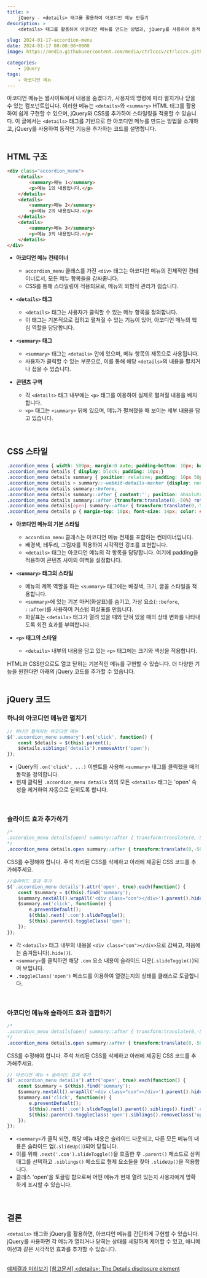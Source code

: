 ```yaml
---
title: >  
    jQuery - <details> 태그를 활용하여 아코디언 메뉴 만들기
description: >  
    <details> 태그를 활용하여 아코디언 메뉴를 만드는 방법과, jQuery를 사용하여 동적인 기능 및 슬라이드 효과를 추가하는 코드를 설명합니다. CSS를 통한 스타일링도 포함되어 있습니다.

slug: 2024-01-17-accordion-menu
date: 2024-01-17 00:00:00+0000
image: https://media.githubusercontent.com/media/ctrlcccv/ctrlcccv.github.io/master/assets/img/post/2024-01-17-accordion-menu.webp

categories:
    - jQuery
tags:
    - 아코디언 메뉴
---
```

아코디언 메뉴는 웹사이트에서 내용을 숨겼다가, 사용자의 명령에 따라 펼치거나 닫을 수 있는 컴포넌트입니다. 이러한 메뉴는 `<details>`와 `<summary>` HTML 태그를 활용하여 쉽게 구현할 수 있으며, jQuery와 CSS를 추가하여 스타일링을 적용할 수 있습니다. 이 글에서는 `<details>` 태그를 기반으로 한 아코디언 메뉴를 만드는 방법을 소개하고, jQuery를 사용하여 동적인 기능을 추가하는 코드를 설명합니다.  
<br>

## HTML 구조
```html
<div class="accordion_menu">
    <details>
        <summary>메뉴 1</summary>
        <p>메뉴 1의 내용입니다.</p>
    </details>
    <details>
        <summary>메뉴 2</summary>
        <p>메뉴 2의 내용입니다.</p>
    </details>
    <details>
        <summary>메뉴 3</summary>
        <p>메뉴 3의 내용입니다.</p>
    </details>
</div>
```
* **아코디언 메뉴 컨테이너**
  - `accordion_menu` 클래스를 가진 `<div>` 태그는 아코디언 메뉴의 전체적인 컨테이너로서, 모든 메뉴 항목들을 감싸줍니다. 
  - CSS를 통해 스타일링이 적용되므로, 메뉴의 외형적 관리가 쉽습니다.

* **`<details>` 태그**
  - `<details>` 태그는 사용자가 클릭할 수 있는 메뉴 항목을 정의합니다. 
  - 이 태그는 기본적으로 접히고 펼쳐질 수 있는 기능이 있어, 아코디언 메뉴의 핵심 역할을 담당합니다.

* **`<summary>` 태그**
  - `<summary>` 태그는 `<details>` 안에 있으며, 메뉴 항목의 제목으로 사용됩니다.
  - 사용자가 클릭할 수 있는 부분으로, 이를 통해 해당 `<details>`의 내용을 펼치거나 접을 수 있습니다.

* **콘텐츠 구역**
  - 각 `<details>` 태그 내부에는 `<p>` 태그를 이용하여 실제로 펼쳐질 내용을 배치합니다.
  - `<p>` 태그는 `<summary>` 뒤에 있으며, 메뉴가 펼쳐졌을 때 보이는 세부 내용을 담고 있습니다.  
<br>

## CSS 스타일
```css
.accordion_menu { width: 500px; margin:0 auto; padding-bottom: 10px; background-color: #fff; border: 1px solid #f8f8f8; border-radius:6px; box-shadow: 0 1px 2px rgba(0, 0, 0, 0.1); } 
.accordion_menu details { display: block; padding: 10px;} 
.accordion_menu details summary { position: relative; padding: 10px 50px 10px 20px; background-color: #f5f5f5; border-radius: 6px; font-size: 16px; font-weight: 500; color: #333; cursor: pointer; list-style-type: none; } 
.accordion_menu details > summary::-webkit-details-marker {display: none;}
.accordion_menu details summary::before,
.accordion_menu details summary::after { content:''; position: absolute; top: 50%; right: 20px; width: 10px; height: 2px; background: #333; transform: translate(0,-50%); transition: all 0.3s; } 
.accordion_menu details summary::after {transform:translate(0,-50%) rotate(90deg);}
.accordion_menu details[open] summary::after { transform:translate(0,-50%) rotate(0); }
.accordion_menu details p { margin-top: 10px; font-size: 14px; color: #333; } 
```
* **아코디언 메뉴의 기본 스타일**
  - `accordion_menu` 클래스는 아코디언 메뉴 전체를 포함하는 컨테이너입니다.
  - 배경색, 테두리, 그림자를 적용하여 시각적인 강조를 표현합니다.
  - `<details>` 태그는 아코디언 메뉴의 각 항목을 담당합니다. 여기에 padding을 적용하여 콘텐츠 사이의 여백을 설정합니다.
  
* **`<summary>` 태그의 스타일**
  - 메뉴의 제목 역할을 하는 `<summary>` 태그에는 배경색, 크기, 글꼴 스타일을 적용합니다.
  - `<summary>`에 있는 기본 마커(화살표)를 숨기고, 가상 요소(`::before`, `::after`)를 사용하여 커스텀 화살표를 만듭니다.
  - 화살표는 `<details>` 태그가 열려 있을 때와 닫혀 있을 때의 상태 변화를 나타내도록 회전 효과를 부여합니다.

* **`<p>` 태그의 스타일**
  - `<details>` 내부의 내용을 담고 있는 `<p>` 태그에는 크기와 색상을 적용합니다.  

HTML과 CSS만으로도 열고 닫히는 기본적인 메뉴를 구현할 수 있습니다. 더 다양한 기능을 원한다면 아래의 jQuery 코드를 추가할 수 있습니다.  
<br>

## jQuery 코드
### 하나의 아코디언 메뉴만 펼치기
```js
// 하나만 펼쳐지는 아코디언 메뉴
$('.accordion_menu summary').on('click', function() {
    const $details = $(this).parent();
    $details.siblings('details').removeAttr('open');
});
```
<script async src="https://pagead2.googlesyndication.com/pagead/js/adsbygoogle.js?client=ca-pub-8535540836842352" crossorigin="anonymous"></script>
<ins class="adsbygoogle"
     style="display:block; text-align:center;"
     data-ad-layout="in-article"
     data-ad-format="fluid"
     data-ad-client="ca-pub-8535540836842352"
     data-ad-slot="2974559225"></ins>
<script>
     (adsbygoogle = window.adsbygoogle || []).push({});
</script>

- jQuery의 `.on('click', ...)` 이벤트를 사용해 `<summary>` 태그를 클릭했을 때의 동작을 정의합니다.
- 현재 클릭된 `.accordion_menu details` 외의 모든 `<details>` 태그는 'open' 속성을 제거하여 자동으로 닫히도록 합니다.  
<br>

### 슬라이드 효과 추가하기
```css
/* 
.accordion_menu details[open] summary::after { transform:translate(0,-50%) rotate(0); } 
*/
.accordion_menu details.open summary::after { transform:translate(0,-50%) rotate(0); } 
```
CSS를 수정해야 합니다. 주석 처리된 CSS를 삭제하고 아래에 제공된 CSS 코드를 추가해주세요.

```js
//슬라이드 효과 추가
$('.accordion_menu details').attr('open', true).each(function() {
    const $summary = $(this).find('summary');
    $summary.nextAll().wrapAll('<div class="con"></div>').parent().hide();
    $summary.on('click', function(e) {
        e.preventDefault();
        $(this).next('.con').slideToggle();
        $(this).parent().toggleClass('open');
    });
});
```
- 각 `<details>` 태그 내부의 내용을 `<div class="con"></div>`으로 감싸고, 처음에는 숨겨둡니다(`.hide()`).
- `<summary>`를 클릭하면 해당 `.con` 요소 내용이 슬라이드 다운(`.slideToggle()`)되며 보입니다.
- `.toggleClass('open')` 메소드를 이용하여 열렸는지의 상태를 클래스로 토글합니다.  
<br>

### 아코디언 메뉴와 슬라이드 효과 결합하기
```css
/* 
.accordion_menu details[open] summary::after { transform:translate(0,-50%) rotate(0); } 
*/
.accordion_menu details.open summary::after { transform:translate(0,-50%) rotate(0); } 
```
CSS를 수정해야 합니다. 주석 처리된 CSS를 삭제하고 아래에 제공된 CSS 코드를 추가해주세요.

```js
// 아코디언 메뉴 + 슬라이드 효과 추가
$('.accordion_menu details').attr('open', true).each(function() {
    const $summary = $(this).find('summary');
    $summary.nextAll().wrapAll('<div class="con"></div>').parent().hide();
    $summary.on('click', function(e) {
        e.preventDefault();
        $(this).next('.con').slideToggle().parent().siblings().find('.con').slideUp();
        $(this).parent().toggleClass('open').siblings().removeClass('open');
    });
});
```
- `<summary>`가 클릭 되면, 해당 메뉴 내용은 슬라이드 다운되고, 다른 모든 메뉴의 내용은 슬라이드 업(`.slideUp()`)되어 닫힙니다.
- 이를 위해 `.next('.con').slideToggle()`을 호출한 후 `.parent()` 메소드로 상위 태그를 선택하고 `.siblings()` 메소드로 형제 요소들을 찾아 `.slideUp()`을 적용합니다.
- 클래스 'open'을 토글링 함으로써 어떤 메뉴가 현재 열려 있는지 사용자에게 명확하게 표시할 수 있습니다.  
<br>

## 결론
`<details>` 태그와 jQuery를 활용하면, 아코디언 메뉴를 간단하게 구현할 수 있습니다. jQuery를 사용하면 각 메뉴가 열리거나 닫히는 상태를 세밀하게 제어할 수 있고, 애니메이션과 같은 시각적인 효과를 추가할 수 있습니다.  
<br>

<div class="btn_wrap">
    <a href="https://ctrlcccv.github.io/ctrlcccv-demo/2024-01-17-accordion-menu/" target="_blank">예제결과 미리보기</a>
    <a href="https://developer.mozilla.org/en-US/docs/Web/HTML/Element/details/" target="_blank">[참고문서] &lt;details&gt;: The Details disclosure element</a>
</div>
